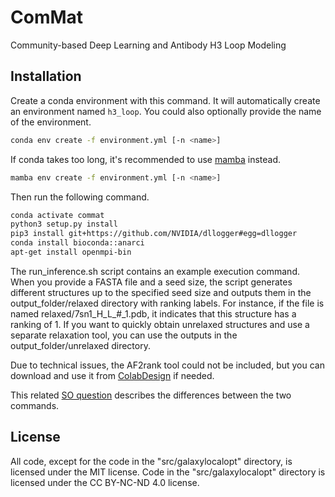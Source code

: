 # ComMat
Community-based Deep Learning and Antibody H3 Loop Modeling

## Installation

Create a conda environment with this command. It will automatically create an
environment named `h3_loop`. You could also optionally provide the name of
the environment.

```bash
conda env create -f environment.yml [-n <name>]
```
If conda takes too long, it's recommended to use [mamba](https://github.com/conda-forge/miniforge) instead.

```bash
mamba env create -f environment.yml [-n <name>]
```

Then run the following command.

```bash
conda activate commat
python3 setup.py install
pip3 install git+https://github.com/NVIDIA/dllogger#egg=dllogger
conda install bioconda::anarci
apt-get install openmpi-bin
```

The run_inference.sh script contains an example execution command. 
When you provide a FASTA file and a seed size, the script generates different structures up to the specified seed size and outputs them in the output_folder/relaxed directory with ranking labels. For instance, if the file is named relaxed/7sn1_H_L_#_1.pdb, it indicates that this structure has a ranking of 1. If you want to quickly obtain unrelaxed structures and use a separate relaxation tool, you can use the outputs in the output_folder/unrelaxed directory.

Due to technical issues, the AF2rank tool could not be included, but you can download and use it from [ColabDesign](https://github.com/sokrypton/ColabDesign) if needed.

This related
[SO question](https://stackoverflow.com/questions/35064426/when-would-the-e-editable-option-be-useful-with-pip-install)
describes the differences between the two commands.

## License
All code, except for the code in the "src/galaxylocalopt" directory, is licensed under the MIT license. Code in the "src/galaxylocalopt" directory is licensed under the CC BY-NC-ND 4.0 license.
